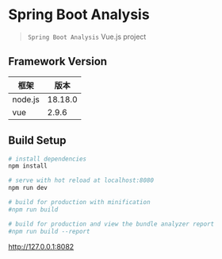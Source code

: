 # Spring Boot Analysis

> `Spring Boot Analysis` Vue.js project

## Framework Version
| 框架      | 版本      |
|---------|---------|
| node.js | 18.18.0 |
| vue     | 2.9.6   |

## Build Setup

``` bash
# install dependencies
npm install

# serve with hot reload at localhost:8080
npm run dev

# build for production with minification
#npm run build

# build for production and view the bundle analyzer report
#npm run build --report

```
http://127.0.0.1:8082
